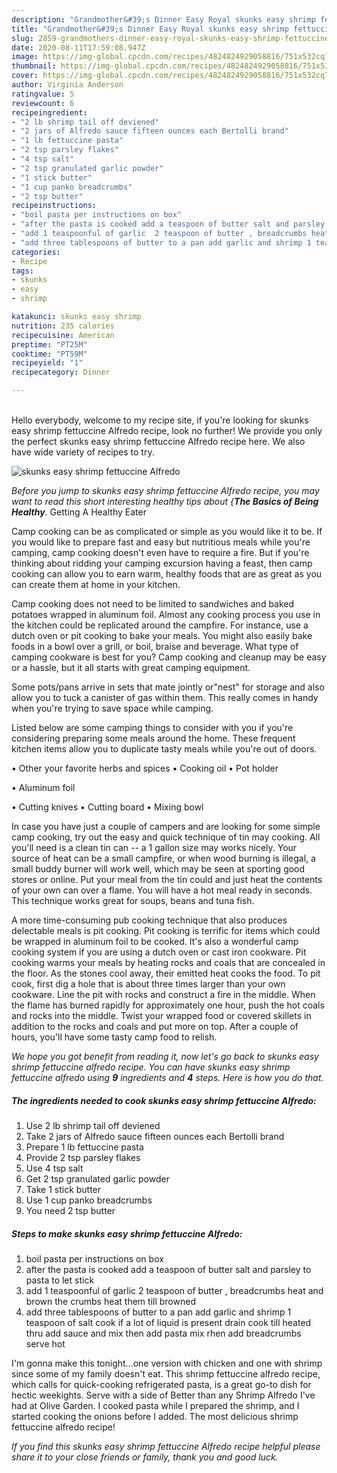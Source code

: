 ```yaml
---
description: "Grandmother&#39;s Dinner Easy Royal skunks easy shrimp fettuccine Alfredo"
title: "Grandmother&#39;s Dinner Easy Royal skunks easy shrimp fettuccine Alfredo"
slug: 2859-grandmothers-dinner-easy-royal-skunks-easy-shrimp-fettuccine-alfredo
date: 2020-08-11T17:59:08.947Z
image: https://img-global.cpcdn.com/recipes/4824824929058816/751x532cq70/skunks-easy-shrimp-fettuccine-alfredo-recipe-main-photo.jpg
thumbnail: https://img-global.cpcdn.com/recipes/4824824929058816/751x532cq70/skunks-easy-shrimp-fettuccine-alfredo-recipe-main-photo.jpg
cover: https://img-global.cpcdn.com/recipes/4824824929058816/751x532cq70/skunks-easy-shrimp-fettuccine-alfredo-recipe-main-photo.jpg
author: Virginia Anderson
ratingvalue: 5
reviewcount: 6
recipeingredient:
- "2 lb shrimp tail off deviened"
- "2 jars of Alfredo sauce fifteen ounces each Bertolli brand"
- "1 lb fettuccine pasta"
- "2 tsp parsley flakes"
- "4 tsp salt"
- "2 tsp granulated garlic powder"
- "1 stick butter"
- "1 cup panko breadcrumbs"
- "2 tsp butter"
recipeinstructions:
- "boil pasta per instructions on box"
- "after the pasta is cooked add a teaspoon of butter salt and parsley to pasta to let stick"
- "add 1 teaspoonful of garlic  2 teaspoon of butter , breadcrumbs heat and brown the crumbs heat them till browned"
- "add three tablespoons of butter to a pan add garlic and shrimp 1 teaspoon of salt  cook if a lot of liquid  is present drain cook till heated thru add sauce and mix then add pasta mix rhen add breadcrumbs serve hot"
categories:
- Recipe
tags:
- skunks
- easy
- shrimp

katakunci: skunks easy shrimp 
nutrition: 235 calories
recipecuisine: American
preptime: "PT25M"
cooktime: "PT59M"
recipeyield: "1"
recipecategory: Dinner

---
```

<br>
Hello everybody, welcome to my recipe site, if you're looking for skunks easy shrimp fettuccine Alfredo recipe, look no further! We provide you only the perfect skunks easy shrimp fettuccine Alfredo recipe here. We also have wide variety of recipes to try.
<br>


![skunks easy shrimp fettuccine Alfredo](https://img-global.cpcdn.com/recipes/4824824929058816/751x532cq70/skunks-easy-shrimp-fettuccine-alfredo-recipe-main-photo.jpg)

<i>Before you jump to skunks easy shrimp fettuccine Alfredo recipe, you may want to read this short interesting healthy tips about {<strong>The Basics of Being Healthy</strong>.</i>
Getting A Healthy Eater

    
Camp cooking can be as complicated or simple as you would like it to be. If you would like to prepare fast and easy but nutritious meals while you're camping, camp cooking doesn't even have to require a fire. But if you're thinking about ridding your camping excursion having a feast, then camp cooking can allow you to earn warm, healthy foods that are as great as you can create them at home in your kitchen.

Camp cooking does not need to be limited to sandwiches and baked potatoes wrapped in aluminum foil.  Almost any cooking process you use in the kitchen could be replicated around the campfire. For instance, use a dutch oven or pit cooking to bake your meals. You might also easily bake foods in a bowl over a grill, or boil, braise and beverage. What type of camping cookware is best for you? Camp cooking and cleanup may be easy or a hassle, but it all starts with great camping equipment.

Some pots/pans arrive in sets that mate jointly or"nest" for storage and also allow you to tuck a canister of gas within them. This really comes in handy when you're trying to save space while camping.

Listed below are some camping things to consider with you if you're considering preparing some meals around the home. These frequent kitchen items allow you to duplicate tasty meals while you're out of doors.


• Other your favorite herbs and spices
• Cooking oil
• Pot holder

• Aluminum foil

• Cutting knives
• Cutting board
• Mixing bowl


In case you have just a couple of campers and are looking for some simple camp cooking, try out the easy and quick technique of tin may cooking. All you'll need is a clean tin can -- a 1 gallon size may works nicely. Your source of heat can be a small campfire, or when wood burning is illegal, a small buddy burner will work well, which may be seen at sporting good stores or online. Put your meal from the tin could and just heat the contents of your own can over a flame. You will have a hot meal ready in seconds.  This technique works great for soups, beans and tuna fish.

A more time-consuming pub cooking technique that also produces delectable meals is pit cooking. Pit cooking is terrific for items which could be wrapped in aluminum foil to be cooked.  It's also a wonderful camp cooking system if you are using a dutch oven or cast iron cookware. Pit cooking warms your meals by heating rocks and coals that are concealed in the floor. As the stones cool away, their emitted heat cooks the food. To pit cook, first dig a hole that is about three times larger than your own cookware. Line the pit with rocks and construct a fire in the middle. When the flame has burned rapidly for approximately one hour, push the hot coals and rocks into the middle. Twist your wrapped food or covered skillets in addition to the rocks and coals and put more on top. After a couple of hours, you'll have some tasty camp food to relish.


<i>We hope you got benefit from reading it, now let's go back to skunks easy shrimp fettuccine alfredo recipe. You can have skunks easy shrimp fettuccine alfredo using <strong>9</strong> ingredients and <strong>4</strong> steps. Here is how you do that.
</i>

##### The ingredients needed to cook skunks easy shrimp fettuccine Alfredo:

1. Use 2 lb shrimp tail off deviened
1. Take 2 jars of Alfredo sauce fifteen ounces each Bertolli brand
1. Prepare 1 lb fettuccine pasta
1. Provide 2 tsp parsley flakes
1. Use 4 tsp salt
1. Get 2 tsp granulated garlic powder
1. Take 1 stick butter
1. Use 1 cup panko breadcrumbs
1. You need 2 tsp butter


##### Steps to make skunks easy shrimp fettuccine Alfredo:

1. boil pasta per instructions on box
1. after the pasta is cooked add a teaspoon of butter salt and parsley to pasta to let stick
1. add 1 teaspoonful of garlic  2 teaspoon of butter , breadcrumbs heat and brown the crumbs heat them till browned
1. add three tablespoons of butter to a pan add garlic and shrimp 1 teaspoon of salt  cook if a lot of liquid  is present drain cook till heated thru add sauce and mix then add pasta mix rhen add breadcrumbs serve hot


I&#39;m gonna make this tonight…one version with chicken and one with shrimp since some of my family doesn&#39;t eat. This shrimp fettuccine alfredo recipe, which calls for quick-cooking refrigerated pasta, is a great go-to dish for hectic weekights. Serve with a side of Better than any Shrimp Alfredo I&#39;ve had at Olive Garden. I cooked pasta while I prepared the shrimp, and I started cooking the onions before I added. The most delicious shrimp fettuccine alfredo recipe! 

<i>If you find this skunks easy shrimp fettuccine Alfredo recipe helpful please share it to your close friends or family, thank you and good luck.</i>
